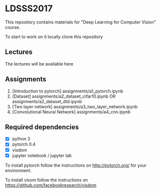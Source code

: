 # LDSSS2017

This repository contains materials for "Deep Learning for Computer Vision" course.

To start to work on it locally clone this repository


## Lectures

The lectures will be available here


## Assignments
1. [Introduction to pytorch] assignments/a1_pytorch.ipynb
2. [Dataset] assignments/a2_dataset_cifar10.ipynb OR assignments/a2_dataset_dtd.ipynb
3. [Two layer network] assignments/a3_two_layer_network.ipynb
4. [Convolutional Neural Network] assignments/a4_cnn.ipynb

## Required dependencies 
- [x] python 3
- [x] pytorch 0.4
- [x] visdom 
- [x] jupyter notebook / jupyter lab

To install pytorch follow the instructions on http://pytorch.org/ for your environment.

To install visom follow the instructions on https://github.com/facebookresearch/visdom

